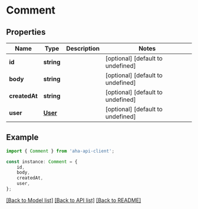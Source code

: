 # Comment


## Properties

Name | Type | Description | Notes
------------ | ------------- | ------------- | -------------
**id** | **string** |  | [optional] [default to undefined]
**body** | **string** |  | [optional] [default to undefined]
**createdAt** | **string** |  | [optional] [default to undefined]
**user** | [**User**](User.md) |  | [optional] [default to undefined]

## Example

```typescript
import { Comment } from 'aha-api-client';

const instance: Comment = {
    id,
    body,
    createdAt,
    user,
};
```

[[Back to Model list]](../README.md#documentation-for-models) [[Back to API list]](../README.md#documentation-for-api-endpoints) [[Back to README]](../README.md)
